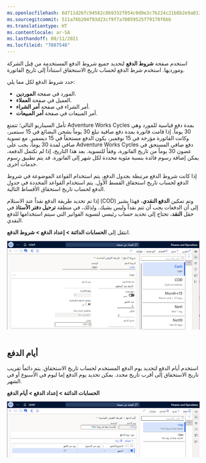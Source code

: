 ```yaml
---
ms.openlocfilehash: 6d711d26fc94582c8b9332f054c0d9e3c7b224c21b8b2e9a013e1547062ed25d
ms.sourcegitcommit: 511a76b204f93d23cf9f7a70059525f79170f6bb
ms.translationtype: HT
ms.contentlocale: ar-SA
ms.lasthandoff: 08/11/2021
ms.locfileid: "7087548"
---
```

استخدم صفحة **شروط الدفع** لتحديد جميع شروط الدفع المستخدمة من قِبل الشركة ومورديها. استخدم شرط الدفع لحساب تاريخ الاستحقاق استناداً إلى تاريخ الفاتورة.

حدد شروط الدفع لكل مما يلي:

- المورد في صفحة **الموردين**.
- العميل في صفحة **العملاء**.
- أمر الشراء في صفحة **أمر الشراء**.
- أمر المبيعات في صفحة **أمر المبيعات**.

تأمل السيناريو التالي؛ تتمتع Adventure Works Cycles بمدة دفع قياسية للمورد وهي 30 يوماً. إذا قامت فاتورة بمدة دفع صافية تبلغ 30 يوماً بشحن البضائع في 15 سبتمبر، وكانت الفاتورة مؤرخة في 15 نوفمبر، يكون الدفع مستحقاً في 15 ديسمبر. مع تسوية صافي لمدة 30 يوماً، يجب على Adventure Works Cycles دفع صافي المستحق في غضون 30 يوماً من تاريخ الفاتورة، وفقاً للتسوية. بعد هذا التاريخ، إذا لم تكتمل الدفعة، يمكن إضافة رسوم فائدة بنسبة مئوية محددة لكل شهر إلى الفاتورة. قد يتم تطبيق رسوم خدمات أخرى.

إذا كانت شروط الدفع مرتبطة بجدول الدفع، يتم استخدام القواعد الموضوعة في شروط الدفع لحساب تاريخ استحقاق القسط الأول. يتم استخدام القواعد المحددة في جدول الدفع لحساب تاريخ استحقاق الأقساط التالية.

إذا تم تحديد طريقة الدفع نقداً عند الاستلام (COD) وتم تمكين **الدفع النقدي**، فهذا يشير إلى أن الدفعات يجب أن تتم نقداً وليس بشيك. ولذلك، في منطقة **ترحيل دفتر الأستاذ** في حقل **النقد**، تحتاج إلى تحديد حساب رئيسي لتسوية الفواتير التي سيتم استخدامها للدفع النقدي.

انتقل إلى **الحسابات الدائنة > إعداد الدفع > شروط الدفع**.
 
![لقطة شاشة لصفحة شروط الدفع مع تحديد النقد.](../media/terms-payment.png)
 
## <a name="payment-days"></a>أيام الدفع 

استخدم أيام الدفع لتحديد يوم الدفع المستخدم لحساب تاريخ الاستحقاق. يتم دائماً تقريب تاريخ الاستحقاق إلى أقرب تاريخ محدد. يمكن تحديد يوم الدفع إما ليوم في الأسبوع أو في الشهر.

**الحسابات الدائنة > إعداد الدفع > أيام الدفع**
 

![لقطة شاشة لصفحة أيام الدفع مع تحديد اليوم السابع عشر من الشهر.](../media/payment-days.png)
